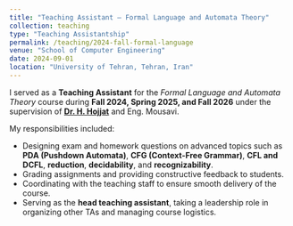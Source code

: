 ```yaml
---
title: "Teaching Assistant – Formal Language and Automata Theory"
collection: teaching
type: "Teaching Assistantship"
permalink: /teaching/2024-fall-formal-language
venue: "School of Computer Engineering"
date: 2024-09-01
location: "University of Tehran, Tehran, Iran"
---
```


I served as a **Teaching Assistant** for the *Formal Language and Automata Theory* course during **Fall 2024, Spring 2025, and Fall 2026** under the supervision of [**Dr. H. Hojjat**](https://scholar.google.com/citations?user=hkfVNCMAAAAJ&hl=en) and Eng. Mousavi.  

My responsibilities included:  
- Designing exam and homework questions on advanced topics such as **PDA (Pushdown Automata)**, **CFG (Context-Free Grammar)**, **CFL and DCFL**, **reduction**, **decidability**, and **recognizability**.  
- Grading assignments and providing constructive feedback to students.  
- Coordinating with the teaching staff to ensure smooth delivery of the course.  
- Serving as the **head teaching assistant**, taking a leadership role in organizing other TAs and managing course logistics.  
